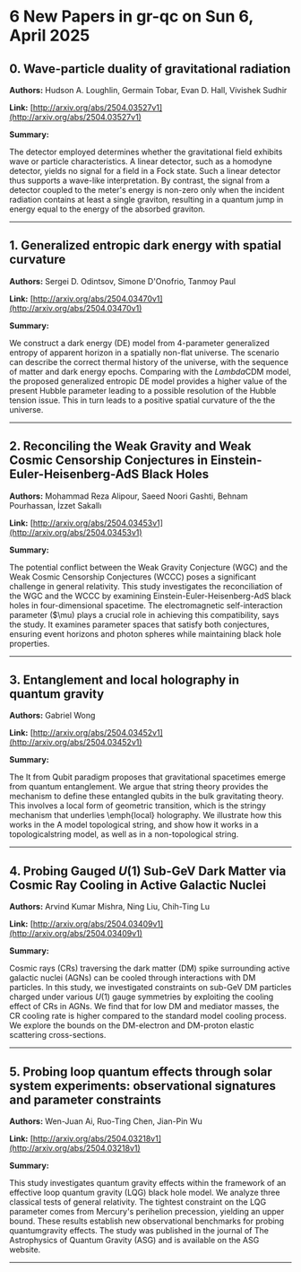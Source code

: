 # 6 New Papers in gr-qc on Sun  6, April 2025

## 0. Wave-particle duality of gravitational radiation

**Authors:** Hudson A. Loughlin, Germain Tobar, Evan D. Hall, Vivishek Sudhir

**Link:** [http://arxiv.org/abs/2504.03527v1](http://arxiv.org/abs/2504.03527v1)

**Summary:**

The detector employed determines whether the gravitational field exhibits wave or particle characteristics. A linear detector, such as a homodyne detector, yields no signal for a field in a Fock state. Such a linear detector thus supports a wave-like interpretation. By contrast, the signal from a detector coupled to the meter's energy is non-zero only when the incident radiation contains at least a single graviton, resulting in a quantum jump in energy equal to the energy of the absorbed graviton.

---

## 1. Generalized entropic dark energy with spatial curvature

**Authors:** Sergei D. Odintsov, Simone D'Onofrio, Tanmoy Paul

**Link:** [http://arxiv.org/abs/2504.03470v1](http://arxiv.org/abs/2504.03470v1)

**Summary:**

We construct a dark energy (DE) model from 4-parameter generalized entropy of apparent horizon in a spatially non-flat universe. The scenario can describe the correct thermal history of the universe, with the sequence of matter and dark energy epochs. Comparing with the $Lambda$CDM model, the proposed generalized entropic DE model provides a higher value of the present Hubble parameter leading to a possible resolution of the Hubble tension issue. This in turn leads to a positive spatial curvature of the the universe.

---

## 2. Reconciling the Weak Gravity and Weak Cosmic Censorship Conjectures in   Einstein-Euler-Heisenberg-AdS Black Holes

**Authors:** Mohammad Reza Alipour, Saeed Noori Gashti, Behnam Pourhassan, İzzet Sakallı

**Link:** [http://arxiv.org/abs/2504.03453v1](http://arxiv.org/abs/2504.03453v1)

**Summary:**

The potential conflict between the Weak Gravity Conjecture (WGC) and the Weak Cosmic Censorship Conjectures (WCCC) poses a significant challenge in general relativity. This study investigates the reconciliation of the WGC and the WCCC by examining Einstein-Euler-Heisenberg-AdS black holes in four-dimensional spacetime. The electromagnetic self-interaction parameter ($\mu) plays a crucial role in achieving this compatibility, says the study. It examines parameter spaces that satisfy both conjectures, ensuring event horizons and photon spheres while maintaining black hole properties.

---

## 3. Entanglement and local holography in quantum gravity

**Authors:** Gabriel Wong

**Link:** [http://arxiv.org/abs/2504.03452v1](http://arxiv.org/abs/2504.03452v1)

**Summary:**

The It from Qubit paradigm proposes that gravitational spacetimes emerge from quantum entanglement. We argue that string theory provides the mechanism to define these entangled qubits in the bulk gravitating theory. This involves a local form of geometric transition, which is the stringy mechanism that underlies \emph{local} holography. We illustrate how this works in the A model topological string, and show how it works in a topologicalstring model, as well as in a non-topological string.

---

## 4. Probing Gauged $U(1)$ Sub-GeV Dark Matter via Cosmic Ray Cooling in   Active Galactic Nuclei

**Authors:** Arvind Kumar Mishra, Ning Liu, Chih-Ting Lu

**Link:** [http://arxiv.org/abs/2504.03409v1](http://arxiv.org/abs/2504.03409v1)

**Summary:**

 Cosmic rays (CRs) traversing the dark matter (DM) spike surrounding active galactic nuclei (AGNs) can be cooled through interactions with DM particles. In this study, we investigated constraints on sub-GeV DM particles charged under various $U(1)$ gauge symmetries by exploiting the cooling effect of CRs in AGNs. We find that for low DM and mediator masses, the CR cooling rate is higher compared to the standard model cooling process. We explore the bounds on the DM-electron and DM-proton elastic scattering cross-sections.

---

## 5. Probing loop quantum effects through solar system experiments:   observational signatures and parameter constraints

**Authors:** Wen-Juan Ai, Ruo-Ting Chen, Jian-Pin Wu

**Link:** [http://arxiv.org/abs/2504.03218v1](http://arxiv.org/abs/2504.03218v1)

**Summary:**

This study investigates quantum gravity effects within the framework of an effective loop quantum gravity (LQG) black hole model. We analyze three classical tests of general relativity. The tightest constraint on the LQG parameter comes from Mercury's perihelion precession, yielding an upper bound. These results establish new observational benchmarks for probing quantumgravity effects. The study was published in the journal of The Astrophysics of Quantum Gravity (ASG) and is available on the ASG website.

---

